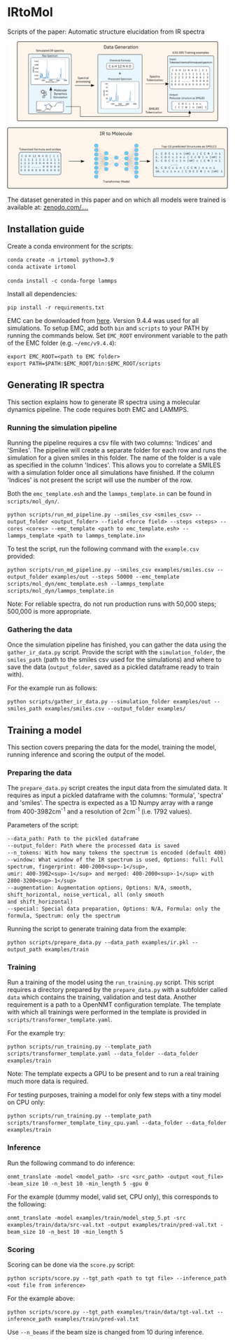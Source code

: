 # IRtoMol
Scripts of the paper: Automatic structure elucidation from IR spectra


<p align='center'>
  <img src='figure/Graphical Abstract v3.png' width="1000px">
</p>

The dataset generated in this paper and on which all models were trained is available at: [zenodo.com/....](...)


## Installation guide

Create a conda environment for the scripts:

```
conda create -n irtomol python=3.9
conda activate irtomol

conda install -c conda-forge lammps
```
Install all dependencies:
```
pip install -r requirements.txt
```

EMC can be downloaded from [here](https://sourceforge.net/projects/montecarlo/). Version 9.4.4 was used for all simulations. To setup EMC, add both `bin` and `scripts` to your PATH by running the commands below. Set `EMC_ROOT` environment variable to the path of the EMC folder (e.g. `~/emc/v9.4.4`):
```
export EMC_ROOT=<path to EMC folder>
export PATH=$PATH:$EMC_ROOT/bin:$EMC_ROOT/scripts
```

## Generating IR spectra

This section explains how to generate IR spectra using a molecular dynamics pipeline. The code requires both EMC and LAMMPS.

### Running the simulation pipeline

Running the pipeline requires a csv file with two columns: 'Indices' and 'Smiles'. The pipeline will create a separate folder for each row and runs the simulation for a given smiles in this folder. The name of the folder is a vale as specified in the column 'Indices'. This allows you to correlate a SMILES with a simulation folder once all simulations have finished. If the column 'Indices' is not present the script will use the number of the row.

Both the `emc_template.esh` and the `lammps_template.in` can be found in `scripts/mol_dyn/`.

```
python scripts/run_md_pipeline.py --smiles_csv <smiles_csv> --output_folder <output_folder> --field <force field> --steps <steps> --cores <cores> --emc_template <path to emc_template.esh> --lammps_template <path to lammps_template.in>
```
To test the script, run the following command with the `example.csv` provided:
```
python scripts/run_md_pipeline.py --smiles_csv examples/smiles.csv --output_folder examples/out --steps 50000 --emc_template scripts/mol_dyn/emc_template.esh --lammps_template scripts/mol_dyn/lammps_template.in
```
Note: For reliable spectra, do not run production runs with 50,000 steps; 500,000 is more appropriate.

### Gathering the data

Once the simulation pipeline has finished, you can gather the data using the `gather_ir_data.py` script. Provide the script with the `simulation_folder`, the `smiles_path` (path to the smiles csv used for the simulations) and where to save the data (`output_folder`, saved as a pickled dataframe ready to train with).

For the example run as follows:

```
python scripts/gather_ir_data.py --simulation_folder examples/out --smiles_path examples/smiles.csv --output_folder examples/
```


## Training a model
This section covers preparing the data for the model, training the model, running inference and scoring the output of the model.

### Preparing the data

The `prepare_data.py` script creates the input data from the simulated data. It requires as input a pickled dataframe with the columns: 'formula', 'spectra' and 'smiles'. The spectra is expected as a 1D Numpy array with a range from 400-3982cm<sup>-1</sup> and a resolution of 2cm<sup>-1</sup> (i.e. 1792 values). 

Parameters of the script:
```
--data_path: Path to the pickled dataframe
--output_folder: Path where the processed data is saved
--n_tokens: With how many tokens the spectrum is encoded (default 400)
--window: What window of the IR spectrum is used, Options: full: Full spectrum, fingerprint: 400-2000<sup>-1</sup>, 
umir: 400-3982<sup>-1</sup> and merged: 400-2000<sup>-1</sup> with 2800-3200<sup>-1</sup>
--augmentation: Augmentation options, Options: N/A, smooth, shift_horizontal, noise_vertical, all (only smooth 
and shift_horizontal)
--special: Special data preparation, Options: N/A, Formula: only the formula, Spectrum: only the spectrum
```

Running the script to generate training data from the example:

```
python scripts/prepare_data.py --data_path examples/ir.pkl --output_path examples/train
```

### Training

Run a training of the model using the `run_training.py` script. This script requires a directory prepared by the `prepare_data.py` with a subfolder called `data` which contains the training, validation and test data. Another requirement is a path to a OpenNMT configuration template. The template with which all trainings were performed in the template is provided in `scripts/transformer_template.yaml`.

For the example try:
```
python scripts/run_training.py --template_path scripts/transformer_template.yaml --data_folder --data_folder examples/train
```
Note: The template expects a GPU to be present and to run a real training much more data is required.

For testing purposes, training a model for only few steps with a tiny model on CPU only:
```
python scripts/run_training.py --template_path scripts/transformer_template_tiny_cpu.yaml --data_folder --data_folder examples/train
```

### Inference

Run the following command to do inference:

```
onmt_translate -model <model_path> -src <src_path> -output <out_file> -beam_size 10 -n_best 10 -min_length 5 -gpu 0
```

For the example (dummy model, valid set, CPU only), this corresponds to the following:
```
onmt_translate -model examples/train/model_step_5.pt -src examples/train/data/src-val.txt -output examples/train/pred-val.txt -beam_size 10 -n_best 10 -min_length 5
```

### Scoring

Scoring can be done via the `score.py` script:

```
python scripts/score.py --tgt_path <path to tgt file> --inference_path <out file from inference> 
```

For the example above:
```
python scripts/score.py --tgt_path examples/train/data/tgt-val.txt --inference_path examples/train/pred-val.txt
```

Use `--n_beams` if the beam size is changed from 10 during inference.
